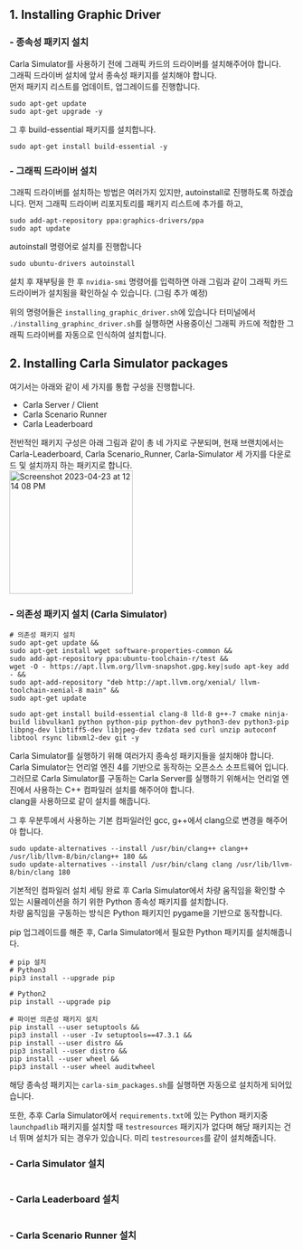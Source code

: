 ## 1. Installing Graphic Driver
### - 종속성 패키지 설치
Carla Simulator를 사용하기 전에 그래픽 카드의 드라이버를 설치해주어야 합니다.  
그래픽 드라이버 설치에 앞서 종속성 패키지를 설치해야 합니다.  
먼저 패키지 리스트를 업데이트, 업그레이드를 진행합니다.
```shell
sudo apt-get update
sudo apt-get upgrade -y
```

그 후 build-essential 패키지를 설치합니다.
```shell
sudo apt-get install build-essential -y
```

### - 그래픽 드라이버 설치
그래픽 드라이버를 설치하는 방법은 여러가지 있지만, autoinstall로 진행하도록 하겠습니다.
먼저 그래픽 드라이버 리포지토리를 패키지 리스트에 추가를 하고,
```shell
sudo add-apt-repository ppa:graphics-drivers/ppa
sudo apt update
```

autoinstall 명령어로 설치를 진행합니다
```shell
sudo ubuntu-drivers autoinstall
```

설치 후 재부팅을 한 후 `nvidia-smi` 명령어를 입력하면 아래 그림과 같이 그래픽 카드 드라이버가 설치됨을 확인하실 수 있습니다. (그림 추가 예정)

위의 명령어들은 `installing_graphic_driver.sh`에 있습니다
터미널에서 `./installing_graphinc_driver.sh`를 실행하면 사용중이신 그래픽 카드에 적합한 그래픽 드라이버를 자동으로 인식하여 설치합니다.

## 2. Installing Carla Simulator packages
여기서는 아래와 같이 세 가지를 통합 구성을 진행합니다. 
- Carla Server / Client 
- Carla Scenario Runner
- Carla Leaderboard

전반적인 패키지 구성은 아래 그림과 같이 총 네 가지로 구분되며, 현재 브랜치에서는 Carla-Leaderboard, Carla Scenario_Runner, Carla-Simulator 세 가지를 다운로드 및 설치까지 하는 패키지로 합니다.  
<img width="218" alt="Screenshot 2023-04-23 at 12 14 08 PM" src="https://user-images.githubusercontent.com/128343128/233817757-631d04de-7696-4e37-9980-7bd3a1f707af.png">

### - 의존성 패키지 설치 (Carla Simulator)
```shell
# 의존성 패키지 설치
sudo apt-get update &&
sudo apt-get install wget software-properties-common &&
sudo add-apt-repository ppa:ubuntu-toolchain-r/test &&
wget -O - https://apt.llvm.org/llvm-snapshot.gpg.key|sudo apt-key add - &&
sudo apt-add-repository "deb http://apt.llvm.org/xenial/ llvm-toolchain-xenial-8 main" &&
sudo apt-get update

sudo apt-get install build-essential clang-8 lld-8 g++-7 cmake ninja-build libvulkan1 python python-pip python-dev python3-dev python3-pip libpng-dev libtiff5-dev libjpeg-dev tzdata sed curl unzip autoconf libtool rsync libxml2-dev git -y
```
Carla Simulator를 실행하기 위해 여러가지 종속성 패키지들을 설치해야 합니다.  
Carla Simulator는 언리얼 엔진 4를 기반으로 동작하는 오픈소스 소프트웨어 입니다.  
그러므로 Carla Simulator를 구동하는 Carla Server를 실행하기 위해서는 언리얼 엔진에서 사용하는 C++ 컴파일러 설치를 해주어야 합니다.  
clang을 사용하므로 같이 설치를 해줍니다.  

그 후 우분투에서 사용하는 기본 컴파일러인 gcc, g++에서 clang으로 변경을 해주어야 합니다.  
```shell
sudo update-alternatives --install /usr/bin/clang++ clang++ /usr/lib/llvm-8/bin/clang++ 180 &&
sudo update-alternatives --install /usr/bin/clang clang /usr/lib/llvm-8/bin/clang 180
```

기본적인 컴파일러 설치 세팅 완료 후 Carla Simulator에서 차량 움직임을 확인할 수 있는 시뮬레이션을 하기 위한 Python 종속성 패키지를 설치합니다.  
차량 움직임을 구동하는 방식은 Python 패키지인 pygame을 기반으로 동작합니다.

pip 업그레이드를 해준 후, Carla Simulator에서 필요한 Python 패키지를 설치해줍니다.
```shell
# pip 설치
# Python3
pip3 install --upgrade pip

# Python2
pip install --upgrade pip

# 파이썬 의존성 패키지 설치
pip install --user setuptools &&
pip3 install --user -Iv setuptools==47.3.1 &&
pip install --user distro &&
pip3 install --user distro &&
pip install --user wheel &&
pip3 install --user wheel auditwheel

```
해당 종속성 패키지는 `carla-sim_packages.sh`를 실행하면 자동으로 설치하게 되어있습니다.

또한, 추후 Carla Simulator에서 `requirements.txt`에 있는 Python 패키지중 `launchpadlib` 패키지를 설치할 때 `testresources` 패키지가 없다며 해당 패키지는 건너 뛰며 설치가 되는 경우가 있습니다.
미리 `testresources`를 같이 설치해줍니다.

### - Carla Simulator 설치

```shell
```
### - Carla Leaderboard 설치
```shell
```
### - Carla Scenario Runner 설치
```shell
```
